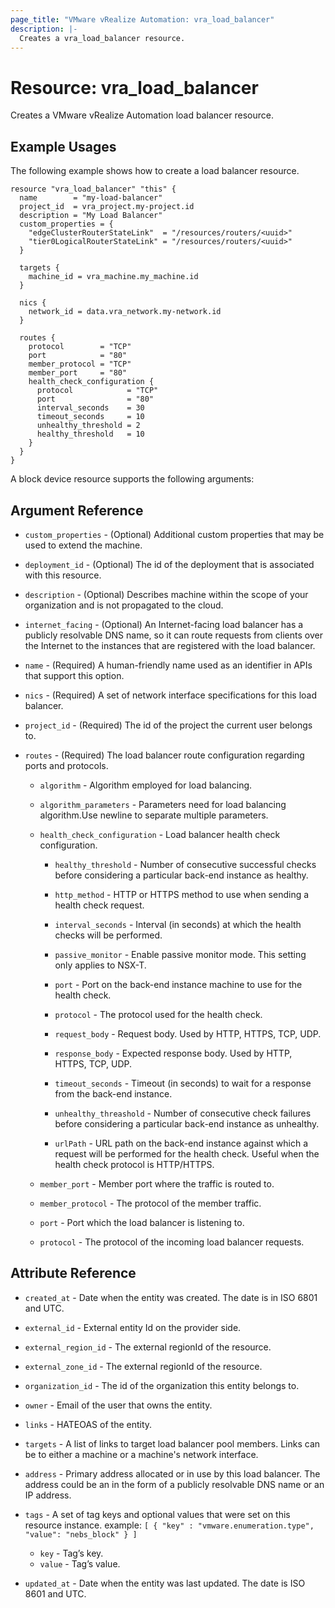 ```yaml
---
page_title: "VMware vRealize Automation: vra_load_balancer"
description: |-
  Creates a vra_load_balancer resource.
---
```


# Resource: vra_load_balancer

Creates a VMware vRealize Automation load balancer resource.

## Example Usages

The following example shows how to create a load balancer resource.


```hcl
resource "vra_load_balancer" "this" {
  name        = "my-load-balancer"
  project_id  = vra_project.my-project.id
  description = "My Load Balancer"
  custom_properties = {
    "edgeClusterRouterStateLink"  = "/resources/routers/<uuid>"
    "tier0LogicalRouterStateLink" = "/resources/routers/<uuid>"
  }

  targets {
    machine_id = vra_machine.my_machine.id
  }

  nics {
    network_id = data.vra_network.my-network.id
  }

  routes {
    protocol        = "TCP"
    port            = "80"
    member_protocol = "TCP"
    member_port     = "80"
    health_check_configuration {
      protocol            = "TCP"
      port                = "80"
      interval_seconds    = 30
      timeout_seconds     = 10
      unhealthy_threshold = 2
      healthy_threshold   = 10
    }
  }
}
```

A block device resource supports the following arguments:

## Argument Reference

* `custom_properties` - (Optional) Additional custom properties that may be used to extend the machine.

* `deployment_id` - (Optional) The id of the deployment that is associated with this resource.

* `description` - (Optional) Describes machine within the scope of your organization and is not propagated to the cloud.

* `internet_facing` - (Optional) An Internet-facing load balancer has a publicly resolvable DNS name, so it can route requests from clients over the Internet to the instances that are registered with the load balancer.

* `name` - (Required) A human-friendly name used as an identifier in APIs that support this option.

* `nics` - (Required) A set of network interface specifications for this load balancer.

* `project_id` - (Required) The id of the project the current user belongs to.

* `routes` - (Required) The load balancer route configuration regarding ports and protocols.

    * `algorithm` - Algorithm employed for load balancing.

    * `algorithm_parameters` - Parameters need for load balancing algorithm.Use newline to separate multiple parameters.

    * `health_check_configuration` - Load balancer health check configuration.

        * `healthy_threshold` - Number of consecutive successful checks before considering a particular back-end instance as healthy.

        * `http_method` - HTTP or HTTPS method to use when sending a health check request.

        * `interval_seconds` - Interval (in seconds) at which the health checks will be performed.

        * `passive_monitor` - Enable passive monitor mode. This setting only applies to NSX-T.

        * `port` - Port on the back-end instance machine to use for the health check.

        * `protocol` - The protocol used for the health check.

        * `request_body` - Request body. Used by HTTP, HTTPS, TCP, UDP.

        * `response_body` - Expected response body. Used by HTTP, HTTPS, TCP, UDP.

        * `timeout_seconds` - Timeout (in seconds) to wait for a response from the back-end instance.

        * `unhealthy_threashold` - Number of consecutive check failures before considering a particular back-end instance as unhealthy.

        * `urlPath` - URL path on the back-end instance against which a request will be performed for the health check. Useful when the health check protocol is HTTP/HTTPS.

    * `member_port` - Member port where the traffic is routed to.

    * `member_protocol` - The protocol of the member traffic.

    * `port` - Port which the load balancer is listening to.

    * `protocol` - The protocol of the incoming load balancer requests.

## Attribute Reference
* `created_at` - Date when the entity was created. The date is in ISO 6801 and UTC.

* `external_id` - External entity Id on the provider side.

* `external_region_id` - The external regionId of the resource.

* `external_zone_id` - The external regionId of the resource.

* `organization_id` - The id of the organization this entity belongs to.

* `owner` - Email of the user that owns the entity.

* `links` - HATEOAS of the entity.

* `targets` - A list of links to target load balancer pool members. Links can be to either a machine or a machine's network interface.

* `address` - Primary address allocated or in use by this load balancer. The address could be an in the form of a publicly resolvable DNS name or an IP address.

* `tags` - A set of tag keys and optional values that were set on this resource instance.
example: `[ { "key" : "vmware.enumeration.type", "value": "nebs_block" } ]`
  * `key` - Tag’s key.
  * `value` - Tag’s value.

* `updated_at` - Date when the entity was last updated. The date is ISO 8601 and UTC.
